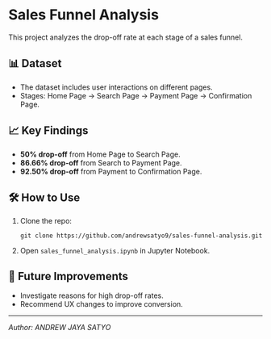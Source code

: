 # Sales Funnel Analysis

This project analyzes the drop-off rate at each stage of a sales funnel.

## 📊 Dataset
- The dataset includes user interactions on different pages.
- Stages: Home Page → Search Page → Payment Page → Confirmation Page.

## 📈 Key Findings
- **50% drop-off** from Home Page to Search Page.
- **86.66% drop-off** from Search to Payment Page.
- **92.50% drop-off** from Payment to Confirmation Page.

## 🛠 How to Use
1. Clone the repo:  
   ```
   git clone https://github.com/andrewsatyo9/sales-funnel-analysis.git
   ```
2. Open `sales_funnel_analysis.ipynb` in Jupyter Notebook.

## 🚀 Future Improvements
- Investigate reasons for high drop-off rates.
- Recommend UX changes to improve conversion.

---
*Author: ANDREW JAYA SATYO*  